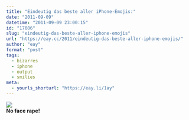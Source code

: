```yaml
---
title: "Eindeutig das beste aller iPhone-Emojis:"
date: "2011-09-09"
datetime: "2011-09-09 23:00:15"
id: "17086"
slug: "eindeutig-das-beste-aller-iphone-emojis"
url: "https://eay.cc/2011/eindeutig-das-beste-aller-iphone-emojis/"
author: "eay"
format: "post"
tags:
  - bizarres
  - iphone
  - output
  - smilies
meta:
  - yourls_shorturl: "https://eay.li/1ay"
---
```


![](https://eay.cc/uploads/2011/facewithnogoodgesture.png)  
**No face rape!**

